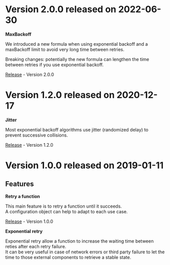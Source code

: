 # Version 2.0.0 released on 2022-06-30

**MaxBackoff**

We introduced a new formula when using exponential backoff and a maxBackoff limit to avoid very long time between retries.

Breaking changes: potentially the new formula can lengthen the time between retries if you use exponential backoff.

[Release](https://github.com/VoodooTeam/async-await-retry/releases/tag/2.0.0) - Version 2.0.0


# Version 1.2.0 released on 2020-12-17

**Jitter**

Most exponential backoff algorithms use jitter (randomized delay) to prevent successive collisions.

[Release](https://github.com/VoodooTeam/async-await-retry/releases/tag/1.2.0) - Version 1.2.0

# Version 1.0.0 released on 2019-01-11

## Features

**Retry a function**

This main feature is to retry a function until it succeeds.   
A configuration object can help to adapt to each use case.

[Release](https://github.com/VoodooTeam/async-await-retry/releases/tag/1.0.0) - Version 1.0.0

**Exponential retry**

Exponential retry allow a function to increase the waiting time between reties after each retry failure.  
It can be very useful in case of network errors or third party failure to let the time to those external components to retrieve a stable state.

